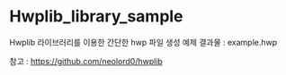 # Hwplib_library_sample
   
   
Hwplib 라이브러리를 이용한 간단한 hwp 파일 생성 예제
결과물 : example.hwp
   
   
참고 : https://github.com/neolord0/hwplib

